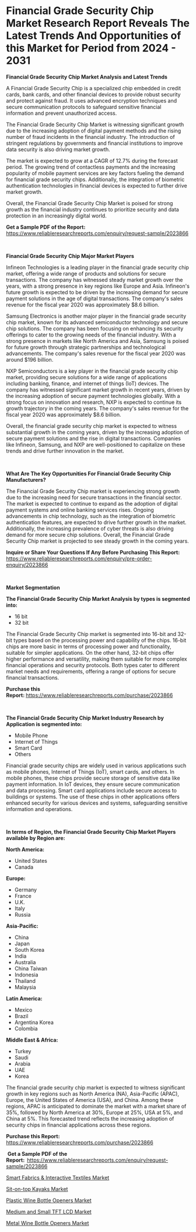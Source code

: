 <p><h1>Financial Grade Security Chip Market Research Report Reveals The Latest Trends And Opportunities of this Market for Period from 2024 - 2031</h1></p><p><strong>Financial Grade Security Chip Market Analysis and Latest Trends</strong></p>
<p><p>A Financial Grade Security Chip is a specialized chip embedded in credit cards, bank cards, and other financial devices to provide robust security and protect against fraud. It uses advanced encryption techniques and secure communication protocols to safeguard sensitive financial information and prevent unauthorized access.</p><p>The Financial Grade Security Chip Market is witnessing significant growth due to the increasing adoption of digital payment methods and the rising number of fraud incidents in the financial industry. The introduction of stringent regulations by governments and financial institutions to improve data security is also driving market growth.</p><p>The market is expected to grow at a CAGR of 12.7% during the forecast period. The growing trend of contactless payments and the increasing popularity of mobile payment services are key factors fueling the demand for financial grade security chips. Additionally, the integration of biometric authentication technologies in financial devices is expected to further drive market growth.</p><p>Overall, the Financial Grade Security Chip Market is poised for strong growth as the financial industry continues to prioritize security and data protection in an increasingly digital world.</p></p>
<p><strong>Get a Sample PDF of the Report:&nbsp;</strong> <a href="https://www.reliableresearchreports.com/enquiry/request-sample/2023866">https://www.reliableresearchreports.com/enquiry/request-sample/2023866</a></p>
<p>&nbsp;</p>
<p><strong>Financial Grade Security Chip Major Market Players</strong></p>
<p><p>Infineon Technologies is a leading player in the financial grade security chip market, offering a wide range of products and solutions for secure transactions. The company has witnessed steady market growth over the years, with a strong presence in key regions like Europe and Asia. Infineon's future growth is expected to be driven by the increasing demand for secure payment solutions in the age of digital transactions. The company's sales revenue for the fiscal year 2020 was approximately $8.6 billion.</p><p>Samsung Electronics is another major player in the financial grade security chip market, known for its advanced semiconductor technology and secure chip solutions. The company has been focusing on enhancing its security offerings to cater to the growing needs of the financial industry. With a strong presence in markets like North America and Asia, Samsung is poised for future growth through strategic partnerships and technological advancements. The company's sales revenue for the fiscal year 2020 was around $196 billion.</p><p>NXP Semiconductors is a key player in the financial grade security chip market, providing secure solutions for a wide range of applications including banking, finance, and internet of things (IoT) devices. The company has witnessed significant market growth in recent years, driven by the increasing adoption of secure payment technologies globally. With a strong focus on innovation and research, NXP is expected to continue its growth trajectory in the coming years. The company's sales revenue for the fiscal year 2020 was approximately $8.6 billion.</p><p>Overall, the financial grade security chip market is expected to witness substantial growth in the coming years, driven by the increasing adoption of secure payment solutions and the rise in digital transactions. Companies like Infineon, Samsung, and NXP are well-positioned to capitalize on these trends and drive further innovation in the market.</p></p>
<p>&nbsp;</p>
<p><strong>What Are The Key Opportunities For Financial Grade Security Chip Manufacturers?</strong></p>
<p><p>The Financial Grade Security Chip market is experiencing strong growth due to the increasing need for secure transactions in the financial sector. The market is expected to continue to expand as the adoption of digital payment systems and online banking services rises. Ongoing advancements in chip technology, such as the integration of biometric authentication features, are expected to drive further growth in the market. Additionally, the increasing prevalence of cyber threats is also driving demand for more secure chip solutions. Overall, the Financial Grade Security Chip market is projected to see steady growth in the coming years.</p></p>
<p><strong>Inquire or Share Your Questions If Any Before Purchasing This Report:</strong> <a href="https://www.reliableresearchreports.com/enquiry/pre-order-enquiry/2023866">https://www.reliableresearchreports.com/enquiry/pre-order-enquiry/2023866</a></p>
<p>&nbsp;</p>
<p><strong>Market Segmentation</strong></p>
<p><strong>The Financial Grade Security Chip Market Analysis by types is segmented into:</strong></p>
<p><ul><li>16 bit</li><li>32 bit</li></ul></p>
<p><p>The Financial Grade Security Chip market is segmented into 16-bit and 32-bit types based on the processing power and capability of the chips. 16-bit chips are more basic in terms of processing power and functionality, suitable for simpler applications. On the other hand, 32-bit chips offer higher performance and versatility, making them suitable for more complex financial operations and security protocols. Both types cater to different market needs and requirements, offering a range of options for secure financial transactions.</p></p>
<p><strong>Purchase this Report:&nbsp;</strong><a href="https://www.reliableresearchreports.com/purchase/2023866">https://www.reliableresearchreports.com/purchase/2023866</a></p>
<p>&nbsp;</p>
<p><strong>The Financial Grade Security Chip Market Industry Research by Application is segmented into:</strong></p>
<p><ul><li>Mobile Phone</li><li>Internet of Things</li><li>Smart Card</li><li>Others</li></ul></p>
<p><p>Financial grade security chips are widely used in various applications such as mobile phones, Internet of Things (IoT), smart cards, and others. In mobile phones, these chips provide secure storage of sensitive data like payment information. In IoT devices, they ensure secure communication and data processing. Smart card applications include secure access to buildings or systems. The use of these chips in other applications offers enhanced security for various devices and systems, safeguarding sensitive information and operations.</p></p>
<p>&nbsp;</p>
<p><strong>In terms of Region, the Financial Grade Security Chip Market Players available by Region are:</strong></p>
<p>
    <p> <strong> North America: </strong>
        <ul>
            <li>United States</li>
            <li>Canada</li>
        </ul>
        </p> 
    <p> <strong> Europe: </strong>
        <ul>
            <li>Germany</li>
            <li>France</li>
            <li>U.K.</li>
            <li>Italy</li>
            <li>Russia</li>
        </ul>
        </p> 
    <p> <strong> Asia-Pacific: </strong>
        <ul>
            <li>China</li>
            <li>Japan</li>
            <li>South Korea</li>
            <li>India</li>
            <li>Australia</li>
            <li>China Taiwan</li>
            <li>Indonesia</li>
            <li>Thailand</li>
            <li>Malaysia</li>
        </ul>
        </p> 
    <p> <strong> Latin America: </strong>
        <ul>
            <li>Mexico</li>
            <li>Brazil</li>
            <li>Argentina Korea</li>
            <li>Colombia</li>
        </ul>
        </p> 
    <p> <strong> Middle East & Africa: </strong>
        <ul>
            <li>Turkey</li>
            <li>Saudi</li>
            <li>Arabia</li>
            <li>UAE</li>
            <li>Korea</li>
        </ul>
    </p>
    </p>
<p><p>The financial grade security chip market is expected to witness significant growth in key regions such as North America (NA), Asia-Pacific (APAC), Europe, the United States of America (USA), and China. Among these regions, APAC is anticipated to dominate the market with a market share of 35%, followed by North America at 30%, Europe at 25%, USA at 5%, and China at 5%. This forecasted trend reflects the increasing adoption of security chips in financial applications across these regions.</p></p>
<p><strong>Purchase this Report: </strong><a href="https://www.reliableresearchreports.com/purchase/2023866">https://www.reliableresearchreports.com/purchase/2023866</a></p>
<p>&nbsp;<strong>Get a Sample PDF of the Report:&nbsp;&nbsp;</strong><a href="https://www.reliableresearchreports.com/enquiry/request-sample/2023866">https://www.reliableresearchreports.com/enquiry/request-sample/2023866</a></p>
<p><strong></strong></p>
<p><p><a href="https://changeable-paste-463.notion.site/Smart-Fabrics-Interactive-Textiles-Market-Offer-Valuable-Insights-into-Market-Size-Market-Share--27b5bca87c95422bb43ccfd650427379">Smart Fabrics & Interactive Textiles Market</a></p><p><a href="https://fuschia-pecorino-a6d.notion.site/Sit-on-top-Kayaks-Market-Size-Share-Trends-Analysis-Report-By-Material-By-Type-By-End-user-By--f783614bbe5b41e7b49614a863ab3782">Sit-on-top Kayaks Market</a></p><p><a href="https://view.publitas.com/reportprime-1/plastic-wine-bottle-openers-market-size-growth-and-forecast-from-2024-2031/">Plastic Wine Bottle Openers Market</a></p><p><a href="https://github.com/bmorecock/Market-Research-Report-List-2/blob/main/medium-and-small-tft-lcd-market.md">Medium and Small TFT LCD Market</a></p><p><a href="https://view.publitas.com/reportprime-1/metal-wine-bottle-openers-market-with-the-goal-of-estimating-the-market-size-and-future-growth-potential-of-various-market-segments-based-on-component-applications-end-user-and-region/">Metal Wine Bottle Openers Market</a></p></p>